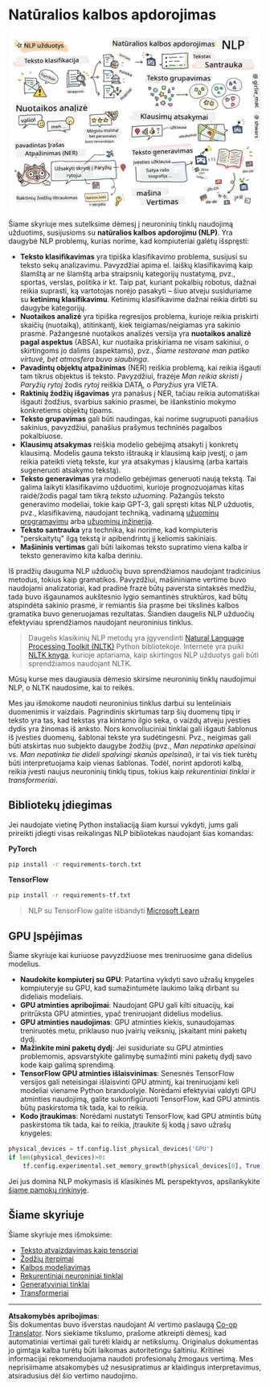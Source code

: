 <!--
CO_OP_TRANSLATOR_METADATA:
{
  "original_hash": "8ef02a9318257ea140ed3ed74442096d",
  "translation_date": "2025-08-31T17:55:03+00:00",
  "source_file": "lessons/5-NLP/README.md",
  "language_code": "lt"
}
-->
# Natūralios kalbos apdorojimas

![NLP užduočių santrauka piešinyje](../../../../translated_images/ai-nlp.b22dcb8ca4707ceaee8576db1c5f4089c8cac2f454e9e03ea554f07fda4556b8.lt.png)

Šiame skyriuje mes sutelksime dėmesį į neuroninių tinklų naudojimą užduotims, susijusioms su **natūralios kalbos apdorojimu (NLP)**. Yra daugybė NLP problemų, kurias norime, kad kompiuteriai galėtų išspręsti:

* **Teksto klasifikavimas** yra tipiška klasifikavimo problema, susijusi su teksto sekų analizavimu. Pavyzdžiai apima el. laiškų klasifikavimą kaip šlamštą ar ne šlamštą arba straipsnių kategorijų nustatymą, pvz., sportas, verslas, politika ir kt. Taip pat, kuriant pokalbių robotus, dažnai reikia suprasti, ką vartotojas norėjo pasakyti – šiuo atveju susiduriame su **ketinimų klasifikavimu**. Ketinimų klasifikavime dažnai reikia dirbti su daugybe kategorijų.
* **Nuotaikos analizė** yra tipiška regresijos problema, kurioje reikia priskirti skaičių (nuotaiką), atitinkantį, kiek teigiamas/neigiamas yra sakinio prasmė. Pažangesnė nuotaikos analizės versija yra **nuotaikos analizė pagal aspektus** (ABSA), kur nuotaika priskiriama ne visam sakiniui, o skirtingoms jo dalims (aspektams), pvz., *Šiame restorane man patiko virtuvė, bet atmosfera buvo siaubinga*.
* **Pavadintų objektų atpažinimas** (NER) reiškia problemą, kai reikia išgauti tam tikrus objektus iš teksto. Pavyzdžiui, frazėje *Man reikia skristi į Paryžių rytoj* žodis *rytoj* reiškia DATĄ, o *Paryžius* yra VIETA.  
* **Raktinių žodžių išgavimas** yra panašus į NER, tačiau reikia automatiškai išgauti žodžius, svarbius sakinio prasmei, be išankstinio mokymo konkretiems objektų tipams.
* **Teksto grupavimas** gali būti naudingas, kai norime sugrupuoti panašius sakinius, pavyzdžiui, panašius prašymus techninės pagalbos pokalbiuose.
* **Klausimų atsakymas** reiškia modelio gebėjimą atsakyti į konkretų klausimą. Modelis gauna teksto ištrauką ir klausimą kaip įvestį, o jam reikia pateikti vietą tekste, kur yra atsakymas į klausimą (arba kartais sugeneruoti atsakymo tekstą).
* **Teksto generavimas** yra modelio gebėjimas generuoti naują tekstą. Tai galima laikyti klasifikavimo užduotimi, kurioje prognozuojamas kitas raidė/žodis pagal tam tikrą *teksto užuominą*. Pažangūs teksto generavimo modeliai, tokie kaip GPT-3, gali spręsti kitas NLP užduotis, pvz., klasifikavimą, naudojant techniką, vadinamą [užuominų programavimu](https://towardsdatascience.com/software-3-0-how-prompting-will-change-the-rules-of-the-game-a982fbfe1e0) arba [užuominų inžinerija](https://medium.com/swlh/openai-gpt-3-and-prompt-engineering-dcdc2c5fcd29).
* **Teksto santrauka** yra technika, kai norime, kad kompiuteris "perskaitytų" ilgą tekstą ir apibendrintų jį keliomis sakiniais.
* **Mašininis vertimas** gali būti laikomas teksto supratimo viena kalba ir teksto generavimo kita kalba deriniu.

Iš pradžių dauguma NLP užduočių buvo sprendžiamos naudojant tradicinius metodus, tokius kaip gramatikos. Pavyzdžiui, mašininiame vertime buvo naudojami analizatoriai, kad pradinė frazė būtų paversta sintaksės medžiu, tada buvo išgaunamos aukštesnio lygio semantinės struktūros, kad būtų atspindėta sakinio prasmė, ir remiantis šia prasme bei tikslinės kalbos gramatika buvo generuojamas rezultatas. Šiandien daugelis NLP užduočių efektyviau sprendžiamos naudojant neuroninius tinklus.

> Daugelis klasikinių NLP metodų yra įgyvendinti [Natural Language Processing Toolkit (NLTK)](https://www.nltk.org) Python bibliotekoje. Internete yra puiki [NLTK knyga](https://www.nltk.org/book/), kurioje aptariama, kaip skirtingos NLP užduotys gali būti sprendžiamos naudojant NLTK.

Mūsų kurse mes daugiausia dėmesio skirsime neuroninių tinklų naudojimui NLP, o NLTK naudosime, kai to reikės.

Mes jau išmokome naudoti neuroninius tinklus darbui su lenteliniais duomenimis ir vaizdais. Pagrindinis skirtumas tarp šių duomenų tipų ir teksto yra tas, kad tekstas yra kintamo ilgio seka, o vaizdų atveju įvesties dydis yra žinomas iš anksto. Nors konvoliuciniai tinklai gali išgauti šablonus iš įvesties duomenų, šablonai tekste yra sudėtingesni. Pvz., neigimas gali būti atskirtas nuo subjekto daugybe žodžių (pvz., *Man nepatinka apelsinai* vs. *Man nepatinka tie dideli spalvingi skanūs apelsinai*), ir tai vis tiek turėtų būti interpretuojama kaip vienas šablonas. Todėl, norint apdoroti kalbą, reikia įvesti naujus neuroninių tinklų tipus, tokius kaip *rekurentiniai tinklai* ir *transformeriai*.

## Bibliotekų įdiegimas

Jei naudojate vietinę Python instaliaciją šiam kursui vykdyti, jums gali prireikti įdiegti visas reikalingas NLP bibliotekas naudojant šias komandas:

**PyTorch**
```bash
pip install -r requirements-torch.txt
```
**TensorFlow**
```bash
pip install -r requirements-tf.txt
```

> NLP su TensorFlow galite išbandyti [Microsoft Learn](https://docs.microsoft.com/learn/modules/intro-natural-language-processing-tensorflow/?WT.mc_id=academic-77998-cacaste)

## GPU Įspėjimas

Šiame skyriuje kai kuriuose pavyzdžiuose mes treniruosime gana didelius modelius.
* **Naudokite kompiuterį su GPU**: Patartina vykdyti savo užrašų knygeles kompiuteryje su GPU, kad sumažintumėte laukimo laiką dirbant su dideliais modeliais.
* **GPU atminties apribojimai**: Naudojant GPU gali kilti situacijų, kai pritrūksta GPU atminties, ypač treniruojant didelius modelius.
* **GPU atminties naudojimas**: GPU atminties kiekis, sunaudojamas treniruotės metu, priklauso nuo įvairių veiksnių, įskaitant mini paketų dydį.
* **Mažinkite mini paketų dydį**: Jei susiduriate su GPU atminties problemomis, apsvarstykite galimybę sumažinti mini paketų dydį savo kode kaip galimą sprendimą.
* **TensorFlow GPU atminties išlaisvinimas**: Senesnės TensorFlow versijos gali neteisingai išlaisvinti GPU atmintį, kai treniruojami keli modeliai viename Python branduolyje. Norėdami efektyviai valdyti GPU atminties naudojimą, galite sukonfigūruoti TensorFlow, kad GPU atmintis būtų paskirstoma tik tada, kai to reikia.
* **Kodo įtraukimas**: Norėdami nustatyti TensorFlow, kad GPU atmintis būtų paskirstoma tik tada, kai to reikia, įtraukite šį kodą į savo užrašų knygeles:

```python
physical_devices = tf.config.list_physical_devices('GPU') 
if len(physical_devices)>0:
    tf.config.experimental.set_memory_growth(physical_devices[0], True) 
```

Jei jus domina NLP mokymasis iš klasikinės ML perspektyvos, apsilankykite [šiame pamokų rinkinyje](https://github.com/microsoft/ML-For-Beginners/tree/main/6-NLP).

## Šiame skyriuje
Šiame skyriuje mes išmoksime:

* [Teksto atvaizdavimas kaip tensoriai](13-TextRep/README.md)
* [Žodžių įterpimai](14-Emdeddings/README.md)
* [Kalbos modeliavimas](15-LanguageModeling/README.md)
* [Rekurentiniai neuroniniai tinklai](16-RNN/README.md)
* [Generatyviniai tinklai](17-GenerativeNetworks/README.md)
* [Transformeriai](18-Transformers/README.md)

---

**Atsakomybės apribojimas**:  
Šis dokumentas buvo išverstas naudojant AI vertimo paslaugą [Co-op Translator](https://github.com/Azure/co-op-translator). Nors siekiame tikslumo, prašome atkreipti dėmesį, kad automatiniai vertimai gali turėti klaidų ar netikslumų. Originalus dokumentas jo gimtąja kalba turėtų būti laikomas autoritetingu šaltiniu. Kritinei informacijai rekomenduojama naudoti profesionalų žmogaus vertimą. Mes neprisiimame atsakomybės už nesusipratimus ar klaidingus interpretavimus, atsiradusius dėl šio vertimo naudojimo.